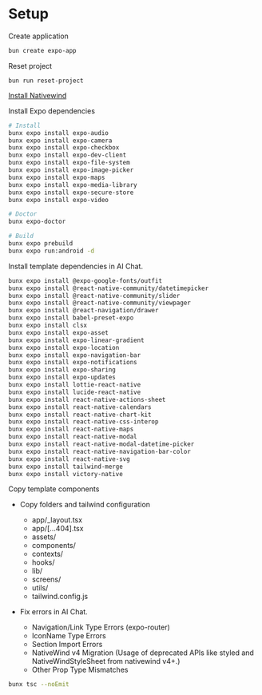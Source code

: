 # Setup

Create application

```bash
bun create expo-app
```

Reset project

```
bun run reset-project
```

[Install Nativewind](https://www.nativewind.dev/docs/getting-started/installation)

Install Expo dependencies

```bash
# Install
bunx expo install expo-audio
bunx expo install expo-camera
bunx expo install expo-checkbox
bunx expo install expo-dev-client
bunx expo install expo-file-system
bunx expo install expo-image-picker
bunx expo install expo-maps
bunx expo install expo-media-library
bunx expo install expo-secure-store
bunx expo install expo-video

# Doctor
bunx expo-doctor

# Build
bunx expo prebuild
bunx expo run:android -d
```

Install template dependencies in AI Chat.

```bash
bunx expo install @expo-google-fonts/outfit
bunx expo install @react-native-community/datetimepicker
bunx expo install @react-native-community/slider
bunx expo install @react-native-community/viewpager
bunx expo install @react-navigation/drawer
bunx expo install babel-preset-expo
bunx expo install clsx
bunx expo install expo-asset
bunx expo install expo-linear-gradient
bunx expo install expo-location
bunx expo install expo-navigation-bar
bunx expo install expo-notifications
bunx expo install expo-sharing
bunx expo install expo-updates
bunx expo install lottie-react-native
bunx expo install lucide-react-native
bunx expo install react-native-actions-sheet
bunx expo install react-native-calendars
bunx expo install react-native-chart-kit
bunx expo install react-native-css-interop
bunx expo install react-native-maps
bunx expo install react-native-modal
bunx expo install react-native-modal-datetime-picker
bunx expo install react-native-navigation-bar-color
bunx expo install react-native-svg
bunx expo install tailwind-merge
bunx expo install victory-native
```

Copy template components

- Copy folders and tailwind configuration

  - app/\_layout.tsx
  - app/[...404].tsx
  - assets/
  - components/
  - contexts/
  - hooks/
  - lib/
  - screens/
  - utils/
  - tailwind.config.js

- Fix errors in AI Chat.
  - Navigation/Link Type Errors (expo-router)
  - IconName Type Errors
  - Section Import Errors
  - NativeWind v4 Migration (Usage of deprecated APIs like styled and NativeWindStyleSheet from nativewind v4+.)
  - Other Prop Type Mismatches

```bash
bunx tsc --noEmit
```
